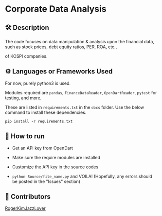 # Corporate Data Analysis

## 🛠️ Description

The code focuses on data manipulation & analysis upon the financial data, such as stock prices, debt equity ratios, PER, ROA, etc.,

of KOSPI companies.


## ⚙️ Languages or Frameworks Used

For now, purely python3 is used.

Modules required are `pandas`, `FinanceDataReader`, `OpenDartReader`, `pytest` for testing, and more.

These are listed in `requirements.txt` in the `docs` folder. Use the below command to install these dependencies.

```pip install -r requirements.txt```

## 🌟 How to run

- Get an API key from OpenDart

- Make sure the require modules are installed

- Customize the API key in the source codes

- ```python Source/file_name.py``` and VOILA! (Hopefully, any errors should be posted in the "Issues" section)

## 🤖 Contributors

[RogerKimJazzLover]((https://github.com/RogerKimJazzLover)https://github.com/RogerKimJazzLover)

